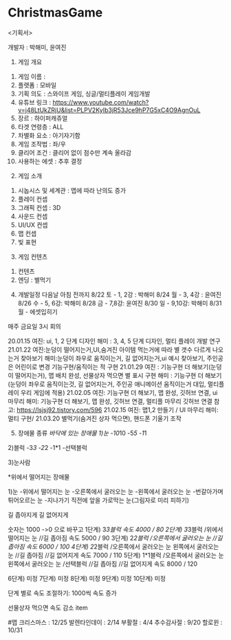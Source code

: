 # ChristmasGame
 
 
 <기획서>

개발자 : 박해미, 윤여진

1. 게임 개요
1) 게임 이름 : 
2) 플랫폼 : 모바일
3) 기획 의도 : 스와이프 게임, 싱글/멀티플레이 게임개발
4) 유튜브 링크 : https://www.youtube.com/watch?v=j48LtUkZRjU&list=PLPV2KyIb3jR53Jce9hP7G5xC4O9AgnOuL
5) 장르 : 하이퍼캐쥬얼
6) 타겟 연령층 : ALL
7) 차별화 요소 : 아기자기함
8) 게임 조작법 : 좌/우
9) 클리어 조건 : 클리어 없이 점수만 계속 올라감
10) 사용하는 에셋 : 추후 결정


2. 게임 소개
1) 시놉시스 및 세계관 : 맵에 따라 난의도 증가
2) 플레이 컨셉 
3) 그래픽 컨셉 : 3D
4) 사운드 컨셉
5) UI/UX 컨셉
6) 맵 컨셉
7) 빛 표현

3. 게임 컨텐츠
1) 컨텐츠
2) 엔딩 : 별먹기

4.  개발일정
다음날 아침 전까지
8/22 토  - 1, 2강 : 박해미
8/24 월 -  3, 4강 : 윤여진
8/26 수 - 5, 6강: 박해미
8/28 금 - 7,8강: 윤여진
8/30 일 - 9,10강: 박해미
8/31 월 - 에셋입히기

매주 금요일 3시 회의

20.01.15
여진: ui, 1, 2 단계 디자인
해미 : 3, 4, 5 단계 디자인, 멀티 플레이 개발 연구
21.01.22
여진:눈덩이 떨어지는거,UI,숨겨진 아이템 먹는거에 따라 별 갯수 다르게 나오는거 찾아보기
 해미:눈덩이 좌우로 움직이는거, 길 없어지는거,ui 예시 찾아보기, 주인공은 어린이로 변경
기능구현/움직이는 적 구현
21.01.29
여진 : 기능구현 더 해보기(눈덩이 떨어지는거), 맵 배치 완성, 선물상자 먹으면 별 표시 구현
해미 : 기능구현 더 해보기(눈덩이 좌우로 움직이는것, 길 없어지는거, 주인공 애니메이션 움직이는거 대입, 멀티플레이 우리 게임에 적용)
21.02.05
여진: 기능구현 더 해보기, 맵 완성, 깃허브 연결, ui 마무리
해미: 기능구현 더 해보기, 맵 완성, 깃허브 연결, 멀티플 마무리
깃허브 연결 참고: https://lsjsj92.tistory.com/596
21.02.15 
여진: 맵1,2 만들기 / UI 마무리
해미: 멀티 구현/
21.03.20
별먹기(숨겨진 상자 먹으면), 핸드폰 기울기 조작



5.  장애물 종류
*바닥에 있는 장애물
1)눈
-10*10
-5*5
-1*1

2)블럭
-3*3
-2*2
-1*1
-선택블럭

3)눈사람


*위에서 떨어지는 장애물

1)눈
-위에서 떨어지는 눈
-오른쪽에서 굴러오는 눈
-왼쪽에서 굴러오는 눈
-번갈아가며 튀어오르는 눈
-지나가기 직전에 앞을 가로막는 눈(그림자로 미리 피하기)


길 좁아지게
길 없어지게

숫자는 1000 ->0 으로 바꾸고
1단계) 3*3블럭 
속도 4000 / 80
2단계) 3*3블럭  /위에서 떨어지는 눈 //길 좁아짐
속도 5000 / 90
3단계) 2*2블럭  /오른쪽에서 굴러오는 눈 //길 좁아짐 
속도 6000 / 100
4단계) 2*2블럭  /오른쪽에서 굴러오는 눈 왼쪽에서 굴러오는 눈  //길 좁아짐 //길 없어지게
속도 7000 / 110
5단계) 1*1블럭  /오른쪽에서 굴러오는 눈 왼쪽에서 굴러오는 눈 /선택블럭  //길 좁아짐 //길 없어지게
속도 8000 / 120




6단계) 미정
7단계) 미정
8단계) 미정
9단계) 미정
10단계) 미정

단계 별로 속도 조절하기: 1000씩 속도 증가

선물상자 먹으면 속도 감소 item

#맵 
크리스마스 : 12/25
발렌타인데이 : 2/14
부활절 : 4/4
추수감사절 : 9/20
할로윈 : 10/31


